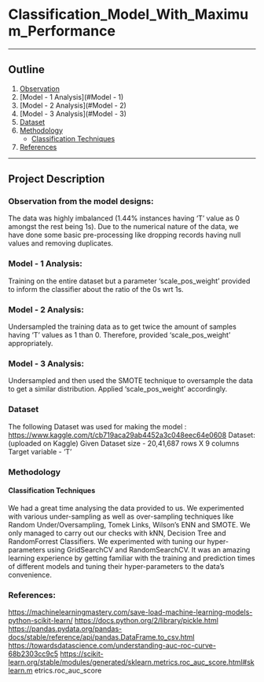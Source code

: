 # Classification_Model_With_Maximum_Performance

---
## Outline

1. [Observation](#observation)
2. [Model - 1 Analysis](#Model - 1)
3. [Model - 2 Analysis](#Model - 2)
4. [Model - 3 Analysis](#Model - 3)
5. [Dataset](#dataset) 
6. [Methodology](#methodology)
   * [Classification Techniques](#classification-techniques)
7. [References](#references)

---

## Project Description
### Observation from the model designs: 
The data was highly imbalanced (1.44% instances having ‘T’ value as 0 amongst the rest being 1s). Due to the numerical nature of the data, we have done some basic pre-processing like dropping records having null values and removing duplicates.

### Model - 1 Analysis: 
Training on the entire dataset but a parameter ‘scale_pos_weight’ provided to inform the classifier about the ratio of the 0s wrt 1s.

### Model - 2 Analysis: 
Undersampled the training data as to get twice the amount of samples having ‘T’ values as 1 than 0. Therefore, provided ‘scale_pos_weight’ appropriately.

### Model - 3 Analysis: 
Undersampled and then used the SMOTE technique to oversample the data to get a similar distribution. Applied ‘scale_pos_weight’ accordingly.

### Dataset
The following Dataset was used for making the model : https://www.kaggle.com/t/cb719aca29ab4452a3c048eec64e0608
Dataset: (uploaded on Kaggle)
Given Dataset size - 20,41,687 rows X 9 columns
Target variable - ‘T’


### Methodology
#### Classification Techniques
We had a great time analysing the data provided to us. We experimented with
various under-sampling as well as over-sampling techniques like Random
Under/Oversampling, Tomek Links, Wilson’s ENN and SMOTE. We only
managed to carry out our checks with kNN, Decision Tree and RandomForrest
Classifiers. We experimented with tuning our hyper-parameters using
GridSearchCV and RandomSearchCV. It was an amazing learning experience by
getting familiar with the training and prediction times of different models and
tuning their hyper-parameters to the data’s convenience.


### References:
https://machinelearningmastery.com/save-load-machine-learning-models-python-scikit-learn/
https://docs.python.org/2/library/pickle.html
https://pandas.pydata.org/pandas-docs/stable/reference/api/pandas.DataFrame.to_csv.html
https://towardsdatascience.com/understanding-auc-roc-curve-68b2303cc9c5
https://scikit-learn.org/stable/modules/generated/sklearn.metrics.roc_auc_score.html#sklearn.m
etrics.roc_auc_score
